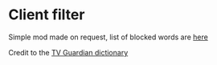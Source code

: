 # Client filter

Simple mod made on request, list of blocked words are [here](https://github.com/sootysplash/client-filter/blob/main/src/client/java/me/sootysplash/mixin/client/ExampleClientMixin.java)

Credit to the [TV Guardian dictionary](https://gist.github.com/foone/c26c08b9790c68865252e4c561b389b0)

